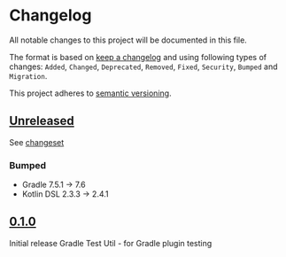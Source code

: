 # Changelog

All notable changes to this project will be documented in this file.

The format is based on [keep a changelog](http://keepachangelog.com/en/1.0.0/) and using following
types of changes: `Added`, `Changed`, `Deprecated`, `Removed`, `Fixed`, `Security`, `Bumped` and `Migration`.

This project adheres to [semantic versioning](http://semver.org/spec/v2.0.0.html).

## [Unreleased](https://github.com/bitfunk/gradle-plugins/releases/latest)

See [changeset](https://github.com/bitfunk/gradle-plugins/compare/gradle-dev-test-util@v0.1.0...main)

### Bumped

- Gradle 7.5.1 -> 7.6
- Kotlin DSL 2.3.3 -> 2.4.1

## [0.1.0](https://github.com/bitfunk/gradle-plugins/releases/tag/gradle-dev-test-util@v0.1.0)

Initial release Gradle Test Util - for Gradle plugin testing
